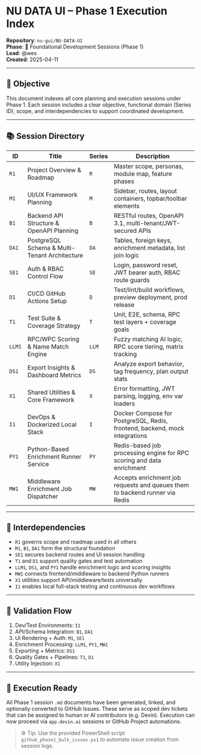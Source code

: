 # NU DATA UI – Phase 1 Execution Index

**Repository**: `nu-gui/NU-DATA-UI`  
**Phase**: 🧩 Foundational Development Sessions (Phase 1)  
**Lead**: @wes  
**Created**: 2025-04-11

---

## 🎯 Objective
This document indexes all core planning and execution sessions under Phase 1. Each session includes a clear objective, functional domain (Series ID), scope, and interdependencies to support coordinated development.

---

## 📚 Session Directory

| ID     | Title                                       | Series | Description |
|--------|---------------------------------------------|--------|-------------|
| `R1`   | Project Overview & Roadmap                  | `R`    | Master scope, personas, module map, feature phases |
| `M1`   | UI/UX Framework Planning                    | `M`    | Sidebar, routes, layout containers, topbar/toolbar elements |
| `B1`   | Backend API Structure & OpenAPI Planning     | `B`    | RESTful routes, OpenAPI 3.1, multi-tenant/JWT-secured APIs |
| `DA1`  | PostgreSQL Schema & Multi-Tenant Architecture | `DA`   | Tables, foreign keys, enrichment metadata, list join logic |
| `SE1`  | Auth & RBAC Control Flow                     | `SE`   | Login, password reset, JWT bearer auth, RBAC route guards |
| `D1`   | CI/CD GitHub Actions Setup                   | `D`    | Test/lint/build workflows, preview deployment, prod release |
| `T1`   | Test Suite & Coverage Strategy               | `T`    | Unit, E2E, schema, RPC test layers + coverage goals |
| `LLM1` | RPC/WPC Scoring & Name Match Engine          | `LLM`  | Fuzzy matching AI logic, RPC score tiering, matrix tracking |
| `DS1`  | Export Insights & Dashboard Metrics          | `DS`   | Analyze export behavior, tag frequency, plan output stats |
| `X1`   | Shared Utilities & Core Framework            | `X`    | Error formatting, JWT parsing, logging, env var loaders |
| `I1`   | DevOps & Dockerized Local Stack              | `I`    | Docker Compose for PostgreSQL, Redis, frontend, backend, mock integrations |
| `PY1`  | Python-Based Enrichment Runner Service       | `PY`   | Redis-based job processing engine for RPC scoring and data enrichment |
| `MW1`  | Middleware Enrichment Job Dispatcher          | `MW`   | Accepts enrichment job requests and queues them to backend runner via Redis |

---

## 🔗 Interdependencies
- `R1` governs scope and roadmap used in all others
- `M1`, `B1`, `DA1` form the structural foundation
- `SE1` secures backend routes and UI session handling
- `T1` and `D1` support quality gates and test automation
- `LLM1`, `DS1`, and `PY1` handle enrichment logic and scoring insights
- `MW1` connects frontend/middleware to backend Python runners
- `X1` utilities support API/middleware/tests universally
- `I1` enables local full-stack testing and continuous dev workflows

---

## 🧪 Validation Flow
1. Dev/Test Environments: `I1`
2. API/Schema Integration: `B1`, `DA1`
3. UI Rendering + Auth: `M1`, `SE1`
4. Enrichment Processing: `LLM1`, `PY1`, `MW1`
5. Exporting + Metrics: `DS1`
6. Quality Gates + Pipelines: `T1`, `D1`
7. Utility Injection: `X1`

---

## 🚀 Execution Ready
All Phase 1 session `.md` documents have been generated, linked, and optionally converted to GitHub Issues. These serve as scoped dev tickets that can be assigned to human or AI contributors (e.g. Devin). Execution can now proceed via `app.devin.ai` sessions or GitHub Project automations.

> ⚙️ Tip: Use the provided PowerShell script `github_phase1_bulk_issues.ps1` to automate issue creation from session logs.

